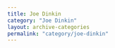 ```yaml
---
title: Joe Dinkin
category: "Joe Dinkin"
layout: archive-categories
permalink: "category/joe-dinkin"
---
```

